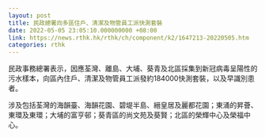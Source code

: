 ```yaml
---
layout: post
title: 民政總署向多區住戶、清潔及物管員工派快測套裝
date: 2022-05-05 23:05:10.000000000 +08:00
link: https://news.rthk.hk/rthk/ch/component/k2/1647213-20220505.htm
categories: rthk
---
```


民政事務總署表示，因應荃灣、離島、大埔、葵青及北區採集到新冠病毒呈陽性的污水樣本，向區內住戶、清潔及物管員工派發約184000快測套裝，以及早識別患者。

涉及包括荃灣的海韻臺、海韻花園、碧堤半島、縉皇居及麗都花園；東涌的昇薈、東環及東環；大埔的富亨邨；葵青區的尚文苑及葵賢；北區的榮輝中心及榮福中心。
